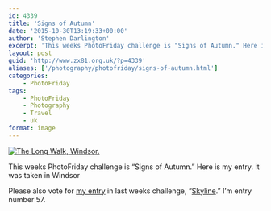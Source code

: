 ```yaml
---
id: 4339
title: 'Signs of Autumn'
date: '2015-10-30T13:19:33+00:00'
author: 'Stephen Darlington'
excerpt: 'This weeks PhotoFriday challenge is "Signs of Autumn." Here is my entry.'
layout: post
guid: 'http://www.zx81.org.uk/?p=4339'
aliases: ['/photography/photofriday/signs-of-autumn.html']
categories:
    - PhotoFriday
tags:
    - PhotoFriday
    - Photography
    - Travel
    - uk
format: image
---
```


[![The Long Walk, Windsor.](https://i0.wp.com/farm6.staticflickr.com/5624/22604077425_b2e4ec1c39.jpg?resize=375%2C500&ssl=1)](https://www.flickr.com/photos/stephendarlington/22604077425/in/dateposted-public/ "The Long Walk, Windsor.")<script async="" charset="utf-8" src="//embedr.flickr.com/assets/client-code.js"></script>

This weeks PhotoFriday challenge is “Signs of Autumn.” Here is my entry. It was taken in Windsor

Please also vote for [my entry](/photography/photofriday/skyline.html) in last weeks challenge, “[Skyline](http://www.photofriday.com/linkviewer.php?id=1549).” I’m entry number 57.